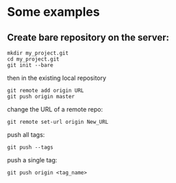 # Some examples
 
## Create bare repository on the server:

```
mkdir my_project.git
cd my_project.git
git init --bare
```
 
then in the existing local repository
```
git remote add origin URL
git push origin master
 ```
 
change the URL of a remote repo:
```
git remote set-url origin New_URL
```
 
push all tags:
```
git push --tags
```
 
push a single tag:
```
git push origin <tag_name>
```